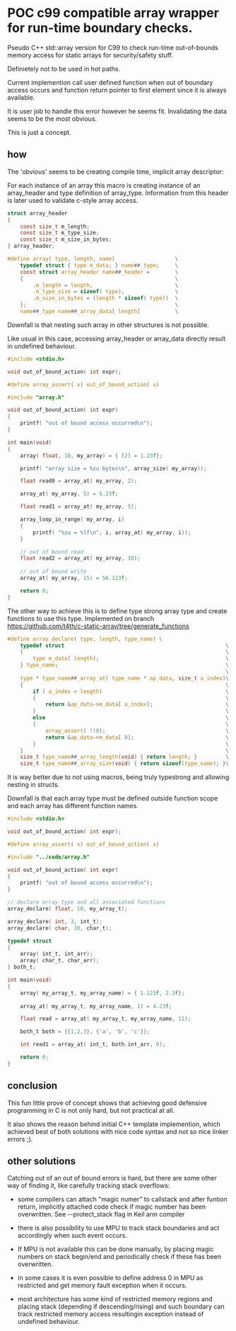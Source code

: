 # POC c99 compatible array wrapper for run-time boundary checks.

Pseudo C++ std::array version for C99 to check run-time out-of-bounds memory access for static arrays for security/safety stuff.

Definietely not to be used in hot paths.

Current implemention call user defined function when out of boundary access occurs and function return pointer to first element since it is always available.

It is user job to handle this error however he seems fit. Invalidating the data seems to be the most obvious.

This is just a concept.

## how
The 'obvious' seems to be creating compile time, implicit array descriptor:

For each instance of an array this macro is creating instance of an array_header and type definition of array_type.
Information from this header is later used to validate c-style array access.

```c
struct array_header
{
    const size_t m_length;
    const size_t m_type_size;
    const size_t m_size_in_bytes;
} array_header;

#define array( type, length, name)                   \
    typedef struct { type m_data; } name##_type;     \
    const struct array_header name##_header =        \
    {                                                \
        .m_length = length,                          \
        .m_type_size = sizeof( type),                \
        .m_size_in_bytes = (length * sizeof( type))  \
    };                                               \
    name##_type name##_array_data[ length]           \
```

Downfall is that nesting such array in other structures is not possible.

Like usual in this case, accessing array_header or array_data directly result in undefined behaviour.

```c
#include <stdio.h>

void out_of_bound_action( int expr);

#define array_assert( x) out_of_bound_action( x)

#include "array.h"

void out_of_bound_action( int expr)
{
    printf( "out of bound access occurred\n");
}

int main(void)
{
    array( float, 10, my_array) = { [2] = 1.23f};

    printf( "array size = %zu bytes\n", array_size( my_array));

    float read0 = array_at( my_array, 2);

    array_at( my_array, 5) = 5.23f;

    float read1 = array_at( my_array, 5);

    array_loop_in_range( my_array, i)
    {
        printf( "%zu = %lf\n", i, array_at( my_array, i));
    }

    // out of bound read
    float read2 = array_at( my_array, 10);
    
    // out of bound write
    array_at( my_array, 15) = 56.123f;

    return 0;
}
```

The other way to achieve this is to define type strong array type and create functions to use this type.
Implemented on branch https://github.com/t4th/c-static-array/tree/generate_functions

```c
#define array_declare( type, length, type_name) \
    typedef struct                                                   \
    {                                                                \
        type m_data[ length];                                        \
    } type_name;                                                     \
                                                                     \
    type * type_name##_array_at( type_name * ap_data, size_t a_index)\
    {                                                                \
        if ( a_index < length)                                       \
        {                                                            \
            return &ap_data->m_data[ a_index];                       \
        }                                                            \
        else                                                         \
        {                                                            \
            array_assert( !!0);                                      \
            return &ap_data->m_data[ 0];                             \
        }                                                            \
    }                                                                \
    size_t type_name##_array_length(void) { return length; }         \
    size_t type_name##_array_size(void) { return sizeof(type_name); }\
```

It is way better due to not using macros, being truly typestrong and allowing nesting in structs.

Downfall is that each array type must be defined outside function scope and each array has different function names.

```c
#include <stdio.h>

void out_of_bound_action( int expr);

#define array_assert( x) out_of_bound_action( x)

#include "../code/array.h"

void out_of_bound_action( int expr)
{
    printf( "out of bound access occurred\n");
}

// declare array type and all associated functions
array_declare( float, 10, my_array_t);

array_declare( int, 3, int_t);
array_declare( char, 10, char_t);

typedef struct
{
    array( int_t, int_arr);
    array( char_t, char_arr);
} both_t;

int main(void)
{
    array( my_array_t, my_array_name) = { 1.123f, 2.3f};
     
    array_at( my_array_t, my_array_name, 1) = 4.23f;

    float read = array_at( my_array_t, my_array_name, 11);

    both_t both = {{1,2,3}, {'a', 'b', 'c'}};

    int read1 = array_at( int_t, both.int_arr, 0);

    return 0;
}
```

## conclusion
This fun little prove of concept shows that achieving good defensive programming in C is not only hard, but not practical at all.

It also shows the reason behind initial C++ template implemention, which achieved best of both solutions with nice code syntax and not so nice linker errors ;).

## other solutions
Catching out of an out of bound errors is hard, but there are some other way of finding it, like carefully tracking stack overflows:
 
- some compilers can attach "magic numer" to callstack and after funtion return, implicitly attached code check if magic number has been overwritten. See --protect_stack flag in Keil arm compiler

- there is also possibility to use MPU to track stack boundaries and act accordingly when such event occurs.
- If MPU is not available this can be done manually, by placing magic numbers on stack begin/end and periodically check if these has been overwritten.

- in some cases it is even possible to define address 0 in MPU as restricted and get memory fault exception when it occurs.

- most architecture has some kind of restricted memory regions and placing stack (depending if descending/rising) and such boundary can track restricted memory access resultingin exception instead of undefined behaviour.
